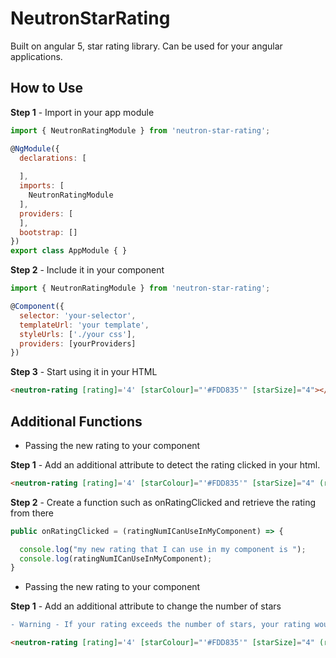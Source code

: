 # NeutronStarRating

Built on angular 5, star rating library. Can be used for your angular applications.

## How to Use

**Step 1** - Import in your app module

```js
import { NeutronRatingModule } from 'neutron-star-rating';

@NgModule({
  declarations: [
    
  ],
  imports: [
    NeutronRatingModule
  ],
  providers: [
  ],
  bootstrap: []
})
export class AppModule { }
```

**Step 2** - Include it in your component

```js
import { NeutronRatingModule } from 'neutron-star-rating';

@Component({
  selector: 'your-selector',
  templateUrl: 'your template',
  styleUrls: ['./your css'],
  providers: [yourProviders]
})
```

**Step 3** - Start using it in your HTML

```html
<neutron-rating [rating]='4' [starColour]="'#FDD835'" [starSize]="4"></neutron-rating>
```


## Additional Functions

* Passing the new rating to your component

**Step 1** - Add an additional attribute to detect the rating clicked in your html.

```html
<neutron-rating [rating]='4' [starColour]="'#FDD835'" [starSize]="4" (ratingClicked)='onRatingClicked($event)'></neutron-rating>
```

**Step 2** - Create a function such as onRatingClicked and retrieve the rating from there

```js
public onRatingClicked = (ratingNumICanUseInMyComponent) => {

  console.log("my new rating that I can use in my component is ");
  console.log(ratingNumICanUseInMyComponent);
}
```

* Passing the new rating to your component

**Step 1** - Add an additional attribute to change the number of stars

```diff
- Warning - If your rating exceeds the number of stars, your rating would be equal to the number of stars
```

```html
<neutron-rating [rating]='4' [starColour]="'#FDD835'" [starSize]="4" (ratingClicked)='onRatingClicked($event)'></neutron-rating>
```
